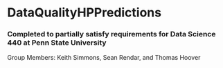 # DataQualityHPPredictions 
### Completed to partially satisfy requirements for Data Science 440 at Penn State University
Group Members: Keith Simmons, Sean Rendar, and Thomas Hoover
